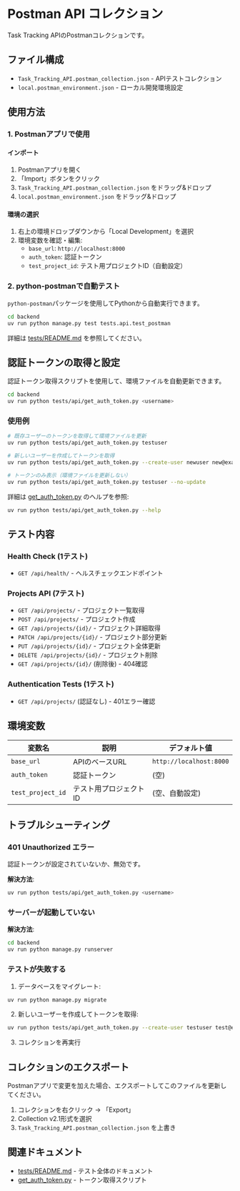 # Postman API コレクション

Task Tracking APIのPostmanコレクションです。

## ファイル構成

- `Task_Tracking_API.postman_collection.json` - APIテストコレクション
- `local.postman_environment.json` - ローカル開発環境設定

## 使用方法

### 1. Postmanアプリで使用

#### インポート

1. Postmanアプリを開く
2. 「Import」ボタンをクリック
3. `Task_Tracking_API.postman_collection.json` をドラッグ&ドロップ
4. `local.postman_environment.json` をドラッグ&ドロップ

#### 環境の選択

1. 右上の環境ドロップダウンから「Local Development」を選択
2. 環境変数を確認・編集:
   - `base_url`: `http://localhost:8000`
   - `auth_token`: 認証トークン
   - `test_project_id`: テスト用プロジェクトID（自動設定）

### 2. python-postmanで自動テスト

`python-postman`パッケージを使用してPythonから自動実行できます。

```bash
cd backend
uv run python manage.py test tests.api.test_postman
```

詳細は [tests/README.md](../../README.md) を参照してください。

## 認証トークンの取得と設定

認証トークン取得スクリプトを使用して、環境ファイルを自動更新できます。

```bash
cd backend
uv run python tests/api/get_auth_token.py <username>
```

### 使用例

```bash
# 既存ユーザーのトークンを取得して環境ファイルを更新
uv run python tests/api/get_auth_token.py testuser

# 新しいユーザーを作成してトークンを取得
uv run python tests/api/get_auth_token.py --create-user newuser new@example.com password123

# トークンのみ表示（環境ファイルを更新しない）
uv run python tests/api/get_auth_token.py testuser --no-update
```

詳細は [get_auth_token.py](../get_auth_token.py) のヘルプを参照:

```bash
uv run python tests/api/get_auth_token.py --help
```

## テスト内容

### Health Check (1テスト)

- `GET /api/health/` - ヘルスチェックエンドポイント

### Projects API (7テスト)

- `GET /api/projects/` - プロジェクト一覧取得
- `POST /api/projects/` - プロジェクト作成
- `GET /api/projects/{id}/` - プロジェクト詳細取得
- `PATCH /api/projects/{id}/` - プロジェクト部分更新
- `PUT /api/projects/{id}/` - プロジェクト全体更新
- `DELETE /api/projects/{id}/` - プロジェクト削除
- `GET /api/projects/{id}/` (削除後) - 404確認

### Authentication Tests (1テスト)

- `GET /api/projects/` (認証なし) - 401エラー確認

## 環境変数

| 変数名 | 説明 | デフォルト値 |
|--------|------|-------------|
| `base_url` | APIのベースURL | `http://localhost:8000` |
| `auth_token` | 認証トークン | (空) |
| `test_project_id` | テスト用プロジェクトID | (空、自動設定) |

## トラブルシューティング

### 401 Unauthorized エラー

認証トークンが設定されていないか、無効です。

**解決方法**:
```bash
uv run python tests/api/get_auth_token.py <username>
```

### サーバーが起動していない

**解決方法**:
```bash
cd backend
uv run python manage.py runserver
```

### テストが失敗する

1. データベースをマイグレート:
```bash
uv run python manage.py migrate
```

2. 新しいユーザーを作成してトークンを取得:
```bash
uv run python tests/api/get_auth_token.py --create-user testuser test@example.com password123
```

3. コレクションを再実行

## コレクションのエクスポート

Postmanアプリで変更を加えた場合、エクスポートしてこのファイルを更新してください。

1. コレクションを右クリック → 「Export」
2. Collection v2.1形式を選択
3. `Task_Tracking_API.postman_collection.json` を上書き

## 関連ドキュメント

- [tests/README.md](../../README.md) - テスト全体のドキュメント
- [get_auth_token.py](../get_auth_token.py) - トークン取得スクリプト
